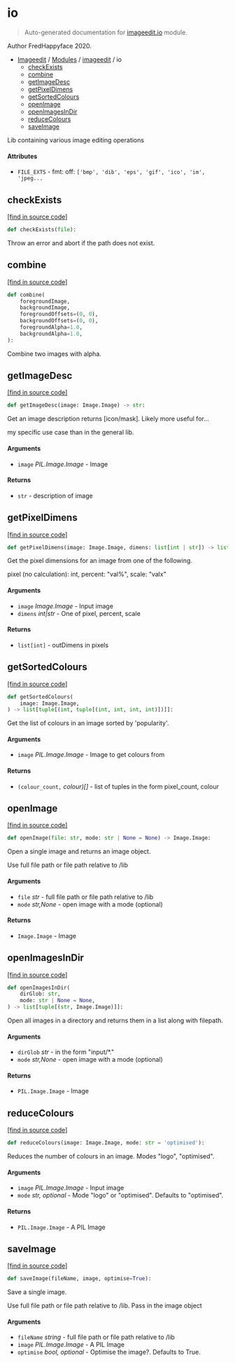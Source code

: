 # io

> Auto-generated documentation for [imageedit.io](../../imageedit/io.py) module.

Author FredHappyface 2020.

- [Imageedit](../README.md#imageedit-index) / [Modules](../README.md#imageedit-modules) / [imageedit](index.md#imageedit) / io
    - [checkExists](#checkexists)
    - [combine](#combine)
    - [getImageDesc](#getimagedesc)
    - [getPixelDimens](#getpixeldimens)
    - [getSortedColours](#getsortedcolours)
    - [openImage](#openimage)
    - [openImagesInDir](#openimagesindir)
    - [reduceColours](#reducecolours)
    - [saveImage](#saveimage)

Lib containing various image editing operations

#### Attributes

- `FILE_EXTS` - fmt: off: `['bmp', 'dib', 'eps', 'gif', 'ico', 'im', 'jpeg...`

## checkExists

[[find in source code]](../../imageedit/io.py#L180)

```python
def checkExists(file):
```

Throw an error and abort if the path does not exist.

## combine

[[find in source code]](../../imageedit/io.py#L161)

```python
def combine(
    foregroundImage,
    backgroundImage,
    foregroundOffsets=(0, 0),
    backgroundOffsets=(0, 0),
    foregroundAlpha=1.0,
    backgroundAlpha=1.0,
):
```

Combine two images with alpha.

## getImageDesc

[[find in source code]](../../imageedit/io.py#L111)

```python
def getImageDesc(image: Image.Image) -> str:
```

Get an image description returns [icon/mask]. Likely more useful for...

my specific use case than in the general lib.

#### Arguments

- `image` *PIL.Image.Image* - Image

#### Returns

- `str` - description of image

## getPixelDimens

[[find in source code]](../../imageedit/io.py#L31)

```python
def getPixelDimens(image: Image.Image, dimens: list[int | str]) -> list[int]:
```

Get the pixel dimensions for an image from one of the following.

pixel (no calculation): int, percent: "val%", scale: "valx"

#### Arguments

- `image` *Image.Image* - Input image
- `dimens` *int|str* - One of pixel, percent, scale

#### Returns

- `list[int]` - outDimens in pixels

## getSortedColours

[[find in source code]](../../imageedit/io.py#L130)

```python
def getSortedColours(
    image: Image.Image,
) -> list[tuple[(int, tuple[(int, int, int, int)])]]:
```

Get the list of colours in an image sorted by 'popularity'.

#### Arguments

- `image` *PIL.Image.Image* - Image to get colours from

#### Returns

- `(colour_count,` *colour)[]* - list of tuples in the form pixel_count, colour

## openImage

[[find in source code]](../../imageedit/io.py#L76)

```python
def openImage(file: str, mode: str | None = None) -> Image.Image:
```

Open a single image and returns an image object.

Use full file path or file path relative to /lib

#### Arguments

- `file` *str* - full file path or file path relative to /lib
- `mode` *str,None* - open image with a mode (optional)

#### Returns

- `Image.Image` - Image

## openImagesInDir

[[find in source code]](../../imageedit/io.py#L59)

```python
def openImagesInDir(
    dirGlob: str,
    mode: str | None = None,
) -> list[tuple[(str, Image.Image)]]:
```

Open all images in a directory and returns them in a list along with filepath.

#### Arguments

- `dirGlob` *str* - in the form "input/*."
- `mode` *str,None* - open image with a mode (optional)

#### Returns

- `PIL.Image.Image` - Image

## reduceColours

[[find in source code]](../../imageedit/io.py#L146)

```python
def reduceColours(image: Image.Image, mode: str = 'optimised'):
```

Reduces the number of colours in an image. Modes "logo", "optimised".

#### Arguments

- `image` *PIL.Image.Image* - Input image
- `mode` *str, optional* - Mode "logo" or "optimised". Defaults to
"optimised".

#### Returns

- `PIL.Image.Image` - A PIL Image

## saveImage

[[find in source code]](../../imageedit/io.py#L96)

```python
def saveImage(fileName, image, optimise=True):
```

Save a single image.

Use full file path or file path relative to /lib. Pass in the image object

#### Arguments

- `fileName` *string* - full file path or file path relative to /lib
- `image` *PIL.Image.Image* - A PIL Image
- `optimise` *bool, optional* - Optimise the image?. Defaults to True.
